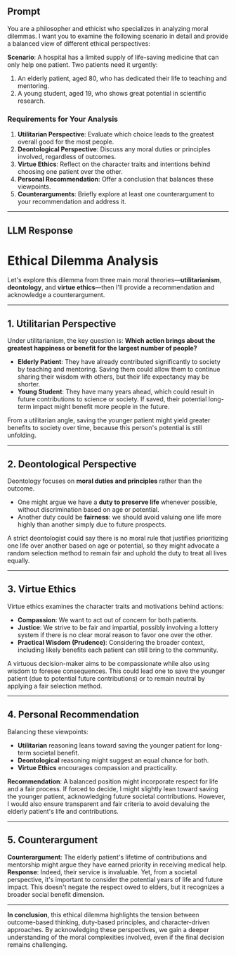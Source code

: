 ## Prompt

You are a philosopher and ethicist who specializes in analyzing moral dilemmas. I want you to examine the following scenario in detail and provide a balanced view of different ethical perspectives:

**Scenario**: A hospital has a limited supply of life-saving medicine that can only help one patient. Two patients need it urgently:
1. An elderly patient, aged 80, who has dedicated their life to teaching and mentoring.  
2. A young student, aged 19, who shows great potential in scientific research.

### Requirements for Your Analysis

1. **Utilitarian Perspective**: Evaluate which choice leads to the greatest overall good for the most people.  
2. **Deontological Perspective**: Discuss any moral duties or principles involved, regardless of outcomes.  
3. **Virtue Ethics**: Reflect on the character traits and intentions behind choosing one patient over the other.  
4. **Personal Recommendation**: Offer a conclusion that balances these viewpoints.  
5. **Counterarguments**: Briefly explore at least one counterargument to your recommendation and address it.  

---

## LLM Response

# Ethical Dilemma Analysis

Let's explore this dilemma from three main moral theories—**utilitarianism**, **deontology**, and **virtue ethics**—then I'll provide a recommendation and acknowledge a counterargument.

---

## 1. Utilitarian Perspective

Under utilitarianism, the key question is: **Which action brings about the greatest happiness or benefit for the largest number of people?**

- **Elderly Patient**: They have already contributed significantly to society by teaching and mentoring. Saving them could allow them to continue sharing their wisdom with others, but their life expectancy may be shorter.  
- **Young Student**: They have many years ahead, which could result in future contributions to science or society. If saved, their potential long-term impact might benefit more people in the future.

From a utilitarian angle, saving the younger patient might yield greater benefits to society over time, because this person's potential is still unfolding.

---

## 2. Deontological Perspective

Deontology focuses on **moral duties and principles** rather than the outcome.

- One might argue we have a **duty to preserve life** whenever possible, without discrimination based on age or potential.  
- Another duty could be **fairness**: we should avoid valuing one life more highly than another simply due to future prospects.

A strict deontologist could say there is no moral rule that justifies prioritizing one life over another based on age or potential, so they might advocate a random selection method to remain fair and uphold the duty to treat all lives equally.

---

## 3. Virtue Ethics

Virtue ethics examines the character traits and motivations behind actions:

- **Compassion**: We want to act out of concern for both patients.  
- **Justice**: We strive to be fair and impartial, possibly involving a lottery system if there is no clear moral reason to favor one over the other.  
- **Practical Wisdom (Prudence)**: Considering the broader context, including likely benefits each patient can still bring to the community.

A virtuous decision-maker aims to be compassionate while also using wisdom to foresee consequences. This could lead one to save the younger patient (due to potential future contributions) or to remain neutral by applying a fair selection method.

---

## 4. Personal Recommendation

Balancing these viewpoints:

- **Utilitarian** reasoning leans toward saving the younger patient for long-term societal benefit.  
- **Deontological** reasoning might suggest an equal chance for both.  
- **Virtue Ethics** encourages compassion and practicality.

**Recommendation**: A balanced position might incorporate respect for life and a fair process. If forced to decide, I might slightly lean toward saving the younger patient, acknowledging future societal contributions. However, I would also ensure transparent and fair criteria to avoid devaluing the elderly patient's life and contributions.

---

## 5. Counterargument

**Counterargument**: The elderly patient's lifetime of contributions and mentorship might argue they have earned priority in receiving medical help.  
**Response**: Indeed, their service is invaluable. Yet, from a societal perspective, it's important to consider the potential years of life and future impact. This doesn't negate the respect owed to elders, but it recognizes a broader social benefit dimension.

---

**In conclusion**, this ethical dilemma highlights the tension between outcome-based thinking, duty-based principles, and character-driven approaches. By acknowledging these perspectives, we gain a deeper understanding of the moral complexities involved, even if the final decision remains challenging.
